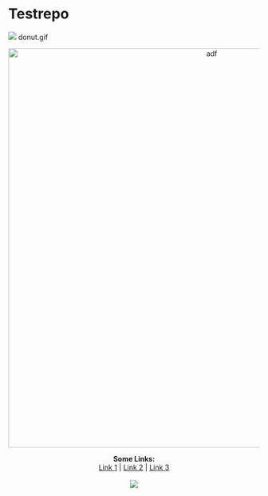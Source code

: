 # Testrepo
![](https://i.imgur.com/vxH6e3R.gif)
donut.gif

<p align="center" style="margin-bottom: 0px !important;">
  <img width="800" src="donut.gif" alt="adf" align="center">
</p>


<p align="center">
  <b>Some Links:</b><br>
  <a href="#">Link 1</a> |
  <a href="#">Link 2</a> |
  <a href="#">Link 3</a>
  <br><br>
  <img src="http://s.4cdn.org/image/title/105.gif">
</p>
